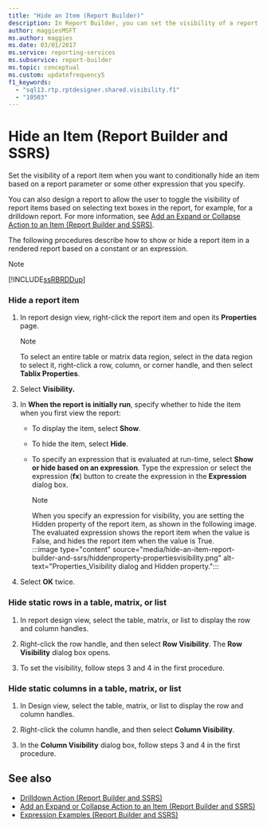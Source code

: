 ```yaml
---
title: "Hide an Item (Report Builder)"
description: In Report Builder, you can set the visibility of a report item. You can specify a report parameter or other expression to conditionally hide an item.
author: maggiesMSFT
ms.author: maggies
ms.date: 03/01/2017
ms.service: reporting-services
ms.subservice: report-builder
ms.topic: conceptual
ms.custom: updatefrequency5
f1_keywords:
  - "sql13.rtp.rptdesigner.shared.visibility.f1"
  - "10503"
---
```

# Hide an Item (Report Builder and SSRS)

  Set the visibility of a report item when you want to conditionally hide an item based on a report parameter or some other expression that you specify.

You can also design a report to allow the user to toggle the visibility of report items based on selecting text boxes in the report, for example, for a drilldown report. For more information, see [Add an Expand or Collapse Action to an Item (Report Builder and SSRS)](../../reporting-services/report-design/add-an-expand-or-collapse-action-to-an-item-report-builder-and-ssrs.md).

The following procedures describe how to show or hide a report item in a rendered report based on a constant or an expression.

> [!NOTE]  
> [!INCLUDE[ssRBRDDup](../../includes/ssrbrddup-md.md)]

### Hide a report item

1. In report design view, right-click the report item and open its **Properties** page.

    > [!NOTE]  
    >  To select an entire table or matrix data region, select in the data region to select it, right-click a row, column, or corner handle, and then select **Tablix Properties**.

1. Select **Visibility.**

1. In **When the report is initially run**, specify whether to hide the item when you first view the report:

    -   To display the item, select **Show**.

    -   To hide the item, select **Hide**.

    -   To specify an expression that is evaluated at run-time, select **Show or hide based on an expression**. Type the expression or select the expression (**fx**) button to create the expression in the **Expression** dialog box.

        > [!NOTE]  
        >  When you specify an expression for visibility, you are setting the Hidden property of the report item, as shown in the following image. The evaluated expression shows the report item when the value is False, and hides the report item when the value is True.  
        > :::image type="content" source="media/hide-an-item-report-builder-and-ssrs/hiddenproperty-propertiesvisibility.png" alt-text="Properties_Visibility dialog and Hidden property.":::

1. Select **OK** twice.

### Hide static rows in a table, matrix, or list

1. In report design view, select the table, matrix, or list to display the row and column handles.

1. Right-click the row handle, and then select **Row Visibility**. The **Row Visibility** dialog box opens.

1. To set the visibility, follow steps 3 and 4 in the first procedure.

### Hide static columns in a table, matrix, or list

1. In Design view, select the table, matrix, or list to display the row and column handles.

1. Right-click the column handle, and then select **Column Visibility**.

1. In the **Column Visibility** dialog box, follow steps 3 and 4 in the first procedure.

## See also

- [Drilldown Action (Report Builder and SSRS)](../../reporting-services/report-design/drilldown-action-report-builder-and-ssrs.md)
- [Add an Expand or Collapse Action to an Item (Report Builder and SSRS)](../../reporting-services/report-design/add-an-expand-or-collapse-action-to-an-item-report-builder-and-ssrs.md)
- [Expression Examples (Report Builder and SSRS)](../../reporting-services/report-design/expression-examples-report-builder-and-ssrs.md)

